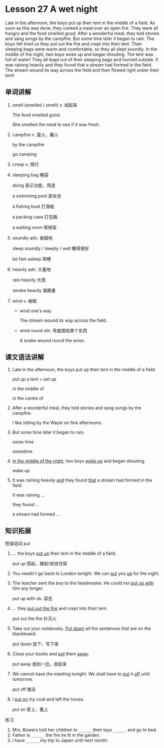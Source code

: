 # Lesson 27 A wet night

Late in the afternoon, the boys put up their tent in the middle of a field. As soon as this was done, they cooked a meal over an open fire. They were all hungry and the food smelled good. After a wonderful meal, they told stories and sang songs by the campfire. But some time later it began to rain. The boys felt tired so they put out the fire and crept into their tent. Their sleeping bags were warm and comfortable, so they all slept soundly. In the middle of the night, two boys woke up and began shouting. The tent was full of water! They all leapt out of their sleeping bags and hurried outside. It was raining heavily and they found that  a stream had formed in the field. The stream wound its way across the field and then flowed right under their tent!



## 单词讲解

1. smell (smelled / smelt) v. 闻起来

   The food smelled good.

   She smelled the meat to see if it was fresh.

   

2. campfire n. 萤火，篝火

   by the campfire

   go camping

   

3. creep v. 爬行

   

4. sleeping bag 睡袋

   doing 表示功能，用途

   a swimming pool 游泳池

   a fishing boat 打渔船

   a packing case 打包箱

   a waiting room 等候室

   

5. soundly adv. 香甜地

   sleep soundly / deeply / well 睡得很好

   be fast asleep 熟睡

   

6. heavily adv. 大量地

   rain heavily 大雨

   smoke heavily 烟瘾重

   

7. wind v. 蜿蜒

   - wind one's way

     The stream wound its way across the field.

   - wind round sth. 弯曲围绕某个东西

     A snake wound round the wires.



## 课文语法讲解

1. Late in the afternoon, the boys put up their tent in the middle of a field.

   put up a tent = set up 

   in the middle of

   in the centre of

2. After a wonderful meal, they told stories and sang songs by the campfire.

   I like sitting by the Wayle on fine afternoons.

3. But some time later it began to rain.

   some time

   sometime

4. <u>In the middle of the night</u>, two boys <u>woke up</u> and began shouting.

   wake up

5. It was raining heavily <u>and</u> they found <u>that</u> a stream had formed in the field.

   It was raining ...

   they found ...

   a stream had formed ...



## 知识拓展

短语动词 put

1. ... the boys <u>put up</u> their tent in the middle of a field.

   put up 搭起，建起/安排住宿

2. You needn't go back to London tonight. We can <u>put</u> you <u>up</u> for the night.

3. The teacher sent the boy to the headmaster. He could not <u>put up with</u> him any longer.

   put up with sb. 容忍

4. ... they <u>put out the fire</u> and crept into their tent.

   put out the fire 扑灭火 

5. Take out your notebooks. <u>Put down</u> all the sentences that are on the blackboard.

   put down 放下，写下来

6. Close your books and <u>put</u> them <u>away</u>.

   put away 放到一边，收起来

7. We cannot have the meeting tonight. We shall have to <u>put</u> it <u>off</u> until tomorrow.

   put off 推迟

8. I <u>put on</u> my coat and left the house.

   put on 穿上，戴上

练习

1. Mrs. Bowers told her children to `______` their toys `______` and go to bed.
2. Father is `______` the fire he lit in the garden.
3. I have `______` my trip to Japan until next month.









